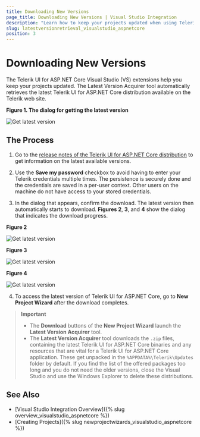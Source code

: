 ```yaml
---
title: Downloading New Versions
page_title: Downloading New Versions | Visual Studio Integration
description: "Learn how to keep your projects updated when using Telerik UI for ASP.NET Core."
slug: latestversionretrieval_visualstudio_aspnetcore
position: 3
---
```


# Downloading New Versions

The Telerik UI for ASP.NET Core Visual Studio (VS) extensions help you keep your projects updated. The Latest Version Acquirer tool automatically retrieves the latest Telerik UI for ASP.NET Core distribution available on the Telerik web site.

**Figure 1. The dialog for getting the latest version**

![Get latest version](images/lva1.png)

## The Process

1. Go to the [release notes of the Telerik UI for ASP.NET Core distribution](http://www.telerik.com/support/whats-new/aspnet-core-ui/release-history) to get information on the latest available versions.

2. Use the **Save my password** checkbox to avoid having to enter your Telerik credentials multiple times. The persistence is securely done and the credentials are saved in a per-user context. Other users on the machine do not have access to your stored credentials.

3. In the dialog that appears, confirm the download. The latest version then automatically starts to download. **Figures 2**, **3**, and **4** show the dialog that indicates the download progress.  

  **Figure 2**

  ![Get latest version](images/lva2.png)

  **Figure 3**

  ![Get latest version](images/lva3.png)

  **Figure 4**

  ![Get latest version](images/lva4.png)

 4. To access the latest version of Telerik UI for ASP.NET Core, go to **New Project Wizard** after the download completes.

> **Important**
> * The **Download** buttons of the **New Project Wizard** launch the **Latest Version Acquirer** tool.
> * The **Latest Version Acquirer** tool downloads the `.zip` files, containing the latest Telerik UI for ASP.NET Core binaries and any resources that are vital for a Telerik UI for ASP.NET Core application. These get unpacked in the `%APPDATA%\Telerik\Updates` folder by default. If you find the list of the offered packages too long and you do not need the older versions, close the Visual Studio and use the Windows Explorer to delete these distributions.

## See Also

* [Visual Studio Integration Overview]({% slug overview_visualstudio_aspnetcore %})
* [Creating Projects]({% slug newprojectwizards_visualstudio_aspnetcore %})

